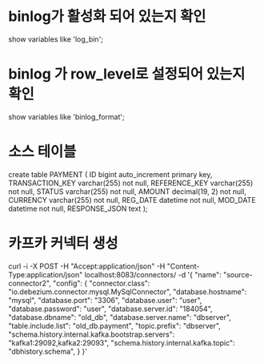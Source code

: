 # binlog가 활성화 되어 있는지 확인

show variables like 'log_bin';

# binlog 가 row_level로 설정되어 있는지 확인

show variables like 'binlog_format';

# 소스 테이블

create table PAYMENT
(
ID bigint auto_increment primary key,
TRANSACTION_KEY varchar(255)   not null,
REFERENCE_KEY varchar(255)   not null,
STATUS varchar(255)   not null,
AMOUNT decimal(19, 2) not null,
CURRENCY varchar(255)   not null,
REG_DATE datetime not null,
MOD_DATE datetime not null,
RESPONSE_JSON text
);

# 카프카 커넥터 생성

curl -i -X POST -H "Accept:application/json" -H "Content-Type:application/json" localhost:8083/connectors/ -d '{
"name": "source-connector2",
"config": {
"connector.class": "io.debezium.connector.mysql.MySqlConnector",
"database.hostname": "mysql",
"database.port": "3306",
"database.user": "user",
"database.password": "user",
"database.server.id": "184054",
"database.dbname": "old_db",
"database.server.name": "dbserver",
"table.include.list": "old_db.payment",
"topic.prefix": "dbserver",
"schema.history.internal.kafka.bootstrap.servers": "kafka1:29092,kafka2:29093",
"schema.history.internal.kafka.topic": "dbhistory.schema",
}
}'